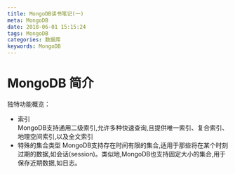 ```yaml
---
title: MongoDB读书笔记(一)
meta: MongoDB
date: 2018-06-01 15:15:24
tags: MongoDB
categories: 数据库
keywords: MongoDB
---
```


# MongoDB 简介

独特功能概览：
    
   * 索引  
   MongoDB支持通用二级索引,允许多种快速查询,且提供唯一索引、复合索引、地理空间索引,以及全文索引
   * 特殊的集合类型
   MongoDB支持存在时间有限的集合,适用于那些将在某个时刻过期的数据,如会话(session)。类似地,MongoDB也支持固定大小的集合,用于保存近期数据,如日志。
